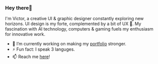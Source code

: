 ### Hey there💚

I'm Victor, a creative UI & graphic designer constantly exploring new horizons. UI design is my forte, complemented by a bit of UX 👀. My fascination with AI technology, computers & gaming fuels my enthusiasm for innovative work.

- 🔭 I’m currently working on making my [portfolio](https://shad-cn-bfgtxkp4j-vtonu.vercel.app/) stronger.
- ⚡ Fun fact: I speak 3 languges.
- 📫 Reach me [here](https://victortonu.myportfolio.com/contact)!

